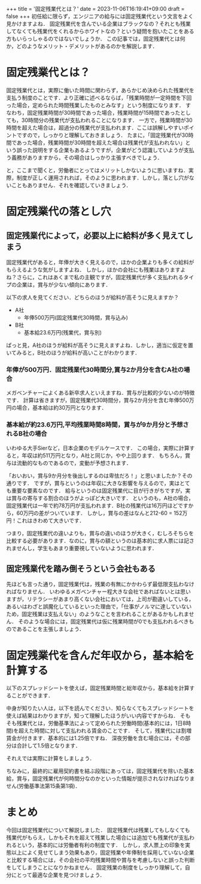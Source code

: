 +++
title = '固定残業代とは？'
date = 2023-11-06T16:19:41+09:00
draft = false
+++
初任給に限らず，エンジニアの給与には固定残業代という文言をよく見かけますよね．
固定残業代を含んでいる企業はブラックなの？それとも残業してなくても残業代をくれるからホワイトなの？という疑問を抱いたことをある方もいらっしゃるのではないでしょうか．
この記事では，固定残業代とは何か，どのようなメリット・デメリットがあるのかを解説します．

# 固定残業代とは？
固定残業代とは，実際に働いた時間に関わらず，あらかじめ決められた残業代を支払う制度のことです．より正確に述べるならば，「残業時間が一定時間を下回った場合，定められた時間残業したものとみなす」という制度になります．
すなわち，固定残業時間が30時間であった場合，残業時間が15時間であったとしても，30時間分の残業代が支払われることになります．
一方で，残業時間が30時間を超えた場合は，超過分の残業代が支払われます．ここは誤解しやすいポイントですので，しっかりと理解しておきましょう．
たまに，「固定残業代が30時間であった場合，残業時間が30時間を超えた場合は残業代が支払われない」という誤った説明をする企業もあるようですが，企業がどう認識していようが支払う義務がありますから，その場合はしっかり主張すべきでしょう．

と，ここまで聞くと，労働者にとってはメリットしかないように思いますね．実際，制度が正しく運用されれば，そのように思われます．しかし，落とし穴がないこともありません．それを確認していきましょう．

# 固定残業代の落とし穴
## 固定残業代によって，必要以上に給料が多く見えてしまう
固定残業代があると，年俸が大きく見えるので，ほかの企業よりも多くの給料がもらえるような気がしますよね．
しかし，ほかの会社にも残業はありますよね？さらに，これはあくまで私の主観ですが，固定残業代が多く支払われるタイプの企業は，賞与が少ない傾向にあります．

以下の求人を見てください．どちらのほうが給料が高そうに見えますか？

- A社
  - 年俸500万円(固定残業代30時間，賞与込み)
- B社
  - 基本給23.6万円(残業代，賞与別)

ぱっと見，A社のほうが給料が高そうに見えますよね．しかし，適当に仮定を置いてみると，B社のほうが給料が高いことがわかります．
### 年俸が500万円．固定残業代30時間分,賞与2か月分を含むA社の場合
メガベンチャーによくある新卒求人といえますね．賞与が比較的少ないのが特徴です．
計算は省きますが，固定残業代30時間分，賞与2か月分を含む年俸500万円の場合，基本給は約30万円となります．

### 基本給が約23.6万円,平均残業時間8時間，賞与が9か月分と予想されるB社の場合
いわゆる大手Sierなど，日本企業のモデルケースです．
この場合，実際に計算すると，年収は約511万円となり，A社と同じか，やや上回ります．
もちろん，賞与は流動的なものであるので，変動が予想されます．


「おいおい，賞与9か月分を後出しするのは卑怯だろ！」と思いましたか？その通りです．
ですが，賞与というのは年収に大きな影響を与えるので，実はとても重要な要素なのです．
給与というのは固定残業代に目が行きがちですが，実は賞与の寄与する割合のほうがよっぽど大きいです．
というのも，A社の場合，固定残業代は一年で約78万円が支払われます．B社の残業代は16万円ほどですから，60万円の差がついています．
しかし，賞与の差はなんと212-60 = 152万円！これはきわめて大きいです．

つまり，固定残業代の違いよりも，賞与の違いのほうが大きく，むしろそちらを比較する必要があります．なのに，賞与の額というのは基本的に求人票には記されませんし，学生もあまり重要視していないように思われます．


## 固定残業代を踏み倒そうという会社もある
先ほども言った通り，固定残業代は，残業の有無にかかわらず最低限支払わなければなりません．
いわゆるメガベンチャー程大きな会社であればないとは思いますが，リテラシーがあまり高くない会社においては，上司が勘違いしている，あるいはわざと誤魔化しているといった理由で，「仕事がノルマに達していないため，固定残業は支払えない」のようなことを言われることがあるかもしれません．
そのような場合には，固定残業代は仮に残業時間が0でも支払われるべきものであることを主張しましょう．



# 固定残業代を含んだ年収から，基本給を計算する
以下のスプレッドシートを使えば，固定残業時間と総年収から，基本給を計算することができます．


中身が知りたい人は，以下を読んでください．知らなくてもスプレッドシートを使えば結果はわかりますが，知って理解したほうがいい内容ですからね．
そもそも残業代とは，労働基準法によって定められた労働時間(基本的には，1日8時間)を超えた時間に対して支払われる賃金のことです．
そして，残業代には割増賃金が付きます．基本的には1.25倍ですね．
深夜労働を含む場合には，その部分は合計して1.5倍となります．

それえでは実際に計算をしましょう．

ちなみに，最終的に雇用契約書を結ぶ段階にあっては，固定残業代を除いた基本給，賞与，固定残業代が何時間分なのかといった情報が提示されなければなりません(労働基準法第15条第1項)．

# まとめ
今回は固定残業代について解説しました．
固定残業代は残業してもしなくても残業代がもらえ，しかもそれを超えて残業した場合には追加でも残業代が支払われるという，基本的には労働者有利の制度です．
しかし，求人票上の印象を実態以上によく見せてしまう効果もあり，固定残業や年俸制を採用していない企業と比較する場合には，その会社の平均残業時間や賞与を考慮しないと誤った判断をしてしまうことになりかねません．
固定残業の制度をしっかり理解して，自分にとって最適な企業を見つけましょう．
